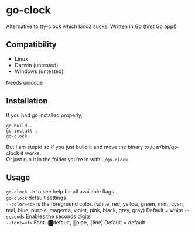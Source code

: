 # go-clock
 Alternative to tty-clock which kinda sucks. Written in Go (first Go app!)
 
## Compatibility
- Linux
- Darwin (untested)
- Windows (untested)

Needs unicode

## Installation
If you had go installed properly,
```
go build .
go install .
go-clock
```
But I am stupid so if you just build it and move the binary to /usr/bin/go-clock it works.  
Or just run it in the folder you're in with `./go-clock`

## Usage
`go-clock -h` to see help for all available flags.  
`go-clock` default settings  
`--color=<c>` <c> is the foreground color. (white, red, yellow, green, mint, cyan, teal, blue, purple, magenta, violet, pink, black, grey, gray) Default = white
`--seconds` Enables the seconds digits  
`--font=<f>` Font. (█default, ║pipe, ┃line) Default = default
